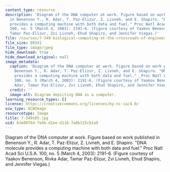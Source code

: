 ```yaml
---
content_type: resource
description: 'Diagram of the DNA computer at work. Figure based on work published
  in Benenson Y., R. Adar, T. Paz-Elizur, Z. Livneh, and E. Shapiro. "DNA molecule
  provides a computing machine with both data and fuel." Proc Natl Acad Sci U.S.A.
  100, no. 5 (March 4, 2003): 2191-6. (Figure courtesy of Yaakov Benenson, Rivka Adar,
  Tamar Paz-Elizur, Zvi Livneh, Ehud Shapiro, and Jennifer Viegas.)'
file: /courses/7-349-biological-computing-at-the-crossroads-of-engineering-and-science-spring-2005/b3e0076d7e46d1eed1167a6b315cb1a9_7-349s05.jpg
file_size: 89341
file_type: image/jpeg
hide_download: true
hide_download_original: null
image_metadata:
  caption: 'Diagram of the DNA computer at work. Figure based on work published in
    Benenson Y., R. Adar, T. Paz-Elizur, Z. Livneh, and E. Shapiro. "DNA molecule
    provides a computing machine with both data and fuel." _Proc Natl Acad Sci U.S.A_.
    100, no. 5 (March 4, 2003): 2191-6. (Figure courtesy of Yaakov Benenson, Rivka
    Adar, Tamar Paz-Elizur, Zvi Livneh, Ehud Shapiro, and Jennifer Viegas.)'
  credit: ''
  image-alt: Diagram depicting DNA as a computer.
learning_resource_types: []
license: https://creativecommons.org/licenses/by-nc-sa/4.0/
ocw_type: OCWImage
resourcetype: Image
title: 7-349s05.jpg
uid: b3e0076d-7e46-d1ee-d116-7a6b315cb1a9
---
```

Diagram of the DNA computer at work. Figure based on work published in Benenson Y., R. Adar, T. Paz-Elizur, Z. Livneh, and E. Shapiro. "DNA molecule provides a computing machine with both data and fuel." Proc Natl Acad Sci U.S.A. 100, no. 5 (March 4, 2003): 2191-6. (Figure courtesy of Yaakov Benenson, Rivka Adar, Tamar Paz-Elizur, Zvi Livneh, Ehud Shapiro, and Jennifer Viegas.)